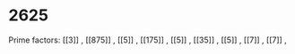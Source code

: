 # 2625

Prime factors: [[3]] , [[875]] , [[5]] , [[175]] , [[5]] , [[35]] , [[5]] , [[7]] , [[7]] , 